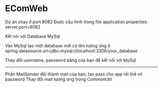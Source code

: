 # EComWeb

Dự án chạy ở port 8082
Được cấu hình trong file application.properties: server.port=8082

Kết nôi với Database MySql

Vào MySql tạo một database mới có tên tương ứng ở spring.datasource.url=jdbc:mysql://localhost:3306/your_database

Thay đổi username, password bằng của bạn để kết nối với MySql

--------------------------------------------------------------------
Phần MailSender đổi thành mail của bạn, tạo pass cho app rồi thế vô password
Thay đổi mail tương ứng trong CommonUtil
